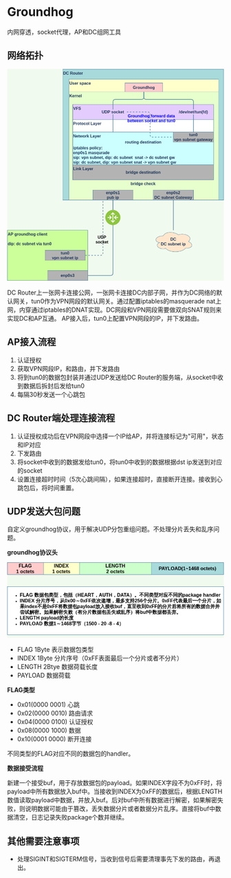 Groundhog
=========

内网穿透，socket代理，AP和DC组网工具

网络拓扑
-------

![network topology](docs/network_topology.png)

DC Router上一张网卡连接公网，一张网卡连接DC内部子网，并作为DC网络的默认网关，tun0作为VPN网段的默认网关。通过配置iptables的masquerade nat上网，内穿通过iptables的DNAT实现。DC网段和VPN网段需要做双向SNAT规则来实现DC和AP互通。
AP接入后，tun0上配置VPN网段的IP，并下发路由。

AP接入流程
---------

1. 认证授权
2. 获取VPN网段IP，和路由，并下发路由
3. 将到tun0的数据包封装并通过UDP发送给DC Router的服务端，从socket中收到数据后拆封后发给tun0
4. 每隔30秒发送一个心跳包

DC Router端处理连接流程
---------------------

1. 认证授权成功后在VPN网段中选择一个IP给AP，并将连接标记为"可用"，状态和IP对应
2. 下发路由
3. 将socket中收到的数据发给tun0，将tun0中收到的数据根据dst ip发送到对应的socket
4. 设置连接超时时间（5次心跳间隔），如果连接超时，直接断开连接。接收到心跳包后，将时间重置。

UDP发送大包问题
-------------

自定义groundhog协议，用于解决UDP分包重组问题。不处理分片丢失和乱序问题。

**groundhog协议头**

![groundhog protocol header](docs/protocol.png)

* FLAG 1Byte 表示数据包类型
* INDEX 1Byte 分片序号（0xFF表面最后一个分片或者不分片）
* LENGTH 2Btye 数据荷载长度
* PAYLOAD 数据荷载

**FLAG类型**

* 0x01(0000 0001) 心跳
* 0x02(0000 0010) 路由请求
* 0x04(0000 0100) 认证授权
* 0x08(0000 1000) 数据
* 0x10(0001 0000) 断开连接

不同类型的FLAG对应不同的数据包的handler。

**数据接受流程**

新建一个接受buf，用于存放数据包的payload。如果INDEX字段不为0xFF时，将payload中所有数据放入buf中。当接收到INDEX为0xFF的数据后，根据LENGTH数值读取payload中数据，并放入buf。后对buf中所有数据进行解密，如果解密失败，则说明数据可能由于篡改，丢失数据分片或者数据分片乱序。直接将buf中数据清空，日志记录失败package个数并继续。

其他需要注意事项
-------------

* 处理SIGINT和SIGTERM信号，当收到信号后需要清理事先下发的路由，再退出。